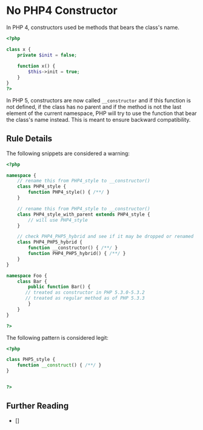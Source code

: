 <!-- Coding Conventions -->
# No PHP4 Constructor

In PHP 4, constructors used be methods that bears the class's name. 

```php
<?php

class x {
	private $init = false;
	
	function x() {
		$this->init = true;
	}
}
?>
```

In PHP 5, constructors are now called `__constructor` and if this function is not defined, if the class has no parent and if the method is not the last element of the current namespace, PHP will try to use the function that bear the class's name instead. This is meant to ensure backward compatibility. 

## Rule Details

The following snippets are considered a warning:

```php
<?php

namespace {
	// rename this from PHP4_style to __constructor()
	class PHP4_style {
		function PHP4_style() { /**/ } 
	}

	// rename this from PHP4_style to __constructor()
	class PHP4_style_with_parent extends PHP4_style {
		// will use PHP4_style
	}

	// check PHP4_PHP5_hybrid and see if it may be dropped or renamed
	class PHP4_PHP5_hybrid {
		function __constructor() { /**/ } 
		function PHP4_PHP5_hybrid() { /**/ } 
	}
}

namespace Foo {
	class Bar {
   		public function Bar() {
       // treated as constructor in PHP 5.3.0-5.3.2
       // treated as regular method as of PHP 5.3.3
    	}
	}
}

?>
```


The following pattern is considered legit:

```php
<?php

class PHP5_style {
	function __construct() { /**/ } 
}


?>
```

<!--
## When Not To Use It
If you're still 
-->

## Further Reading 
* [] 

